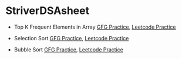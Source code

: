# StriverDSAsheet

<ul>
<li><p>Top K Frequent Elements in Array <a href="https://practice.geeksforgeeks.org/problems/top-k-frequent-elements-in-array/1" tarhet="_blank" >GFG Practice</a>, <a href="https://leetcode.com/problems/top-k-frequent-elements/description/" target="_blank" >Leetcode Practice</a> </p></li>
<li><p>Selection Sort <a href="https://practice.geeksforgeeks.org/problems/selection-sort/1?utm_source=youtube&utm_medium=collab_striver_ytdescription&utm_campaign=selection-sort" target="_blank" >GFG Practice</a>, <a href="https://leetcode.com/problems/sort-colors/" tarhet="_blank" >Leetcode Practice</a> </h1></p>
<li><p>Bubble Sort <a href="https://practice.geeksforgeeks.org/problems/bubble-sort/1?utm_source=youtube&utm_medium=collab_striver_ytdescription&utm_campaign=bubble-sort" target="_blank" >GFG Practice</a>, <a href="https://leetcode.com/problems/sort-colors/" tarhet="_blank" >Leetcode Practice</a> </h1></p>
